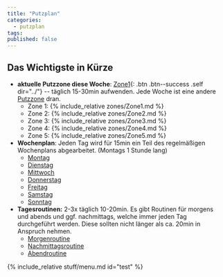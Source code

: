 ```yaml
---
title: "Putzplan"
categories:
  - putzplan
tags:
published: false
---
```


<!--more-->
## Das Wichtigste in Kürze
* **aktuelle Putzzone diese Woche**: [Zone<span class="ppzone">1</span>](){: .btn .btn--success .self dir="../"} -- täglich 15-30min aufwenden. Jede Woche ist eine andere [Putzzone](../Putzzonen) dran.
  * Zone 1: {%  include_relative zones/Zone1.md %}
  * Zone 2: {%  include_relative zones/Zone2.md %}
  * Zone 3: {%  include_relative zones/Zone3.md %}
  * Zone 4: {%  include_relative zones/Zone4.md %}
  * Zone 5: {%  include_relative zones/Zone5.md %}
* **Wochenplan**: Jeden Tag wird für 15min ein Teil des regelmäßigen Wochenplans abgearbeitet. (Montags 1 Stunde lang)
	* [Montag](../Montag)
	* [Dienstag](../Dienstag)
	* [Mittwoch](../Mittwoch)
	* [Donnerstag](../Donnerstag)
	* [Freitag](../Freitag)
	* [Samstag](../Samstag)
	* [Sonntag](../Sonntag)
*   **Tagesroutinen:** 2-3x täglich 10-20min. Es gibt Routinen für morgens und abends und ggf. nachmittags, welche immer jeden Tag durchgeführt werden. Diese sollten nicht länger als ca. 20min in Anspruch nehmen.
    -   [Morgenroutine](../Morgenroutine)
    -   [Nachmittagsroutine](../Nachmittagsroutine)
    -   [Abendroutine](../Abendroutine)

<!--more-->
{%  include_relative stuff/menu.md id="test" %}



<!--stackedit_data:
eyJoaXN0b3J5IjpbMTI5MzQ1MjA5MywtMTY0MjAzNTQ5MiwtMT
EwNjYxOTA1LC0xMDk1ODY1OTkzLC05MDMzNTQ0NTYsODQ3NDY3
MDk4XX0=
-->